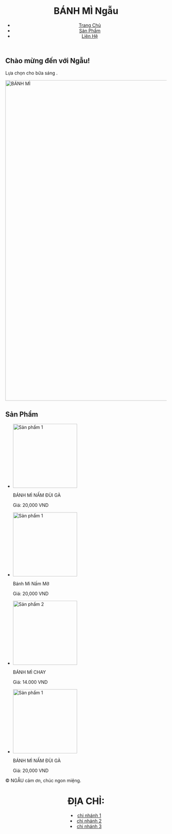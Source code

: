 <!DOCTYPE html>
<html lang="vi">
<head>
    <meta charset="UTF-8">
    <meta name="viewport" content="width=device-width, initial-scale=1.0">
    <title>BÁNH MÌ NGẪU</title>
    <link rel="stylesheet" href="styles.css">
</head>
<body>
    <header>
        <h1>BÁNH MÌ Ngẫu</h1>
        <nav>
            <ul>
                <li><a href="#">Trang Chủ</a></li>
                <li><a href="#">Sản Phẩm</a></li>
                <li><a href="#">Liên Hệ</a></li>
            </ul>
        </nav>
    </header>
    <main>
        <section class="intro">
            <h2>Chào mừng đến với Ngẫu!</h2>
            <p>Lựa chọn cho bữa sáng .</p>
            <img src="https://tse3.mm.bing.net/th?id=OIG2.DdxQU4fFKgcvXDWqCgqe&pid=ImgGn.jpg" alt="BÁNH MÌ" width="1000">
        </section>
        <section class="products">
            <h2>Sản Phẩm</h2>
            <ul>
                <li>
                    <img src="https://th.bing.com/th?id=OSK.68e169e14bb9c5cd62a9ab0d3af7b89e&w=164&h=86&rs=2&qlt=80&o=6&cdv=1&dpr=1.3&pid=16.1" alt="Sản phẩm 1" width="200">
                    <p>BÁNH MÌ NẤM ĐÙI GÀ</p>
                    <p>Giá: 20,000 VND</p>
                </li>
                <li>
                    <img src="https://tse3.mm.bing.net/th?id=OIG2.DdxQU4fFKgcvXDWqCgqe&pid=ImgGn.jpg" alt="Sản phẩm 1" width="200">
                    <p>Bánh Mì Nấm Mỡ</p>
                    <p>Giá: 20,000 VND</p>
                </li>
                <li>
                    <img src="https://tse3.mm.bing.net/th?id=OIG2.DdxQU4fFKgcvXDWqCgqe&pid=ImgGn.jpg" alt="Sản phẩm 2" width="200">
                    <p>BÁNH MÌ CHAY </p>
                    <p>Giá: 14.000 VND</p>
                </li> 
                <li>
                    <img src="https://tse3.mm.bing.net/th?id=OIG2.DdxQU4fFKgcvXDWqCgqe&pid=ImgGn.jpg" alt="Sản phẩm 1" width="200">
                    <p>BÁNH MÌ NẤM ĐÙI GÀ</p>
                    <p>Giá: 20,000 VND</p>
                </li>
                <!-- Thêm nhiều sản phẩm hơn ở đây -->
            </ul>
        </section>
    </main>
    <footer>
        <p>&copy; NGẪU cảm ơn, chúc ngon miệng.</p>
    </footer>
    <header>
        <h1>ĐỊA CHỈ:</h1>
        <nav>
    <footer>
        <li><a href="#ff330">chi nhánh 1</a></li>
        <li><a href="#ff330">chi nhánh 2</a></li>
        <li><a href="#ff330">chi nhánh 3</a></li>
    </footer>
</body>
</html>
